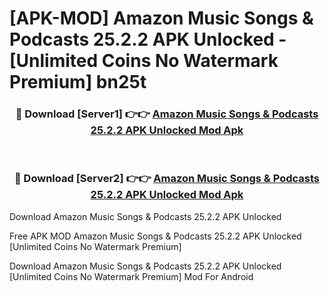 # [APK-MOD] Amazon Music  Songs & Podcasts 25.2.2 APK Unlocked - [Unlimited Coins No Watermark Premium] bn25t



<div align="center">
<h3>🔴 Download [Server1] 👉👉 <a href="https://momento.my/?title=Amazon_Music__Songs_&_Podcasts_25.2.2_APK_Unlocked">Amazon Music  Songs & Podcasts 25.2.2 APK Unlocked Mod Apk</a></h3><br>

<h3>🔴 Download [Server2] 👉👉 <a href="https://momento.my/?title=Amazon_Music__Songs_&_Podcasts_25.2.2_APK_Unlocked">Amazon Music  Songs & Podcasts 25.2.2 APK Unlocked Mod Apk</a></h3>
</div>



Download Amazon Music  Songs & Podcasts 25.2.2 APK Unlocked 

Free APK MOD Amazon Music  Songs & Podcasts 25.2.2 APK Unlocked [Unlimited Coins No Watermark Premium]

Download Amazon Music  Songs & Podcasts 25.2.2 APK Unlocked [Unlimited Coins No Watermark Premium] Mod For Android
